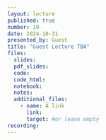 ```yaml
---
layout: lecture
published: true
number: 19
date: 2024-10-31
presented_by: Guest
title: "Guest Lecture TBA"
files:
  slides:
  pdf_slides:
  code:
  code_html:
  notebook:
  notes:
  additional_files:
    - name: A link
      link:
      target: #or leave empty
recording:
---
```

